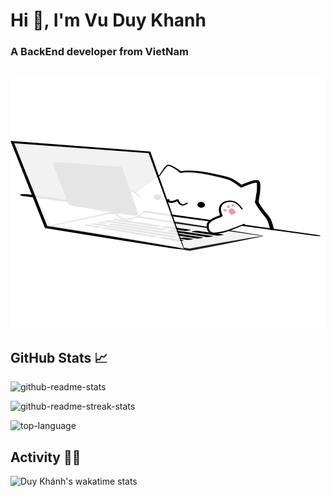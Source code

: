 # Hi 👋, I'm Vu Duy Khanh

### A BackEnd developer from VietNam
<div align="center">
	<br>
	<a href="https://github.com/duykhanh2401/duykhanh2401/blob/main/header.svg">
		<img src="https://github.com/duykhanh2401/duykhanh2401/blob/main/header.svg" width="800" height="400" alt="Click to see the source">
	</a>
	<br>
</div>


## GitHub Stats 📈

<!--<p align="center"> <a href="https://github.com/ryo-ma/github-profile-trophy"><img src="https://github-profile-trophy.vercel.app/?username=hoangtran0410" alt="hoangtran0410" /></a> </p>-->

![github-readme-stats](https://github-readme-stats.vercel.app/api?username=duykhanh2401&show_icons=true&locale=en&theme=tokyonight&count_private=true)

![github-readme-streak-stats](https://github-readme-streak-stats.herokuapp.com/?user=duykhanh2401&theme=tokyonight)

![top-language](https://github-readme-stats.vercel.app/api/top-langs?username=duykhanh2401&count_private=true&show_icons=true&locale=en&layout=compact&theme=tokyonight)

## Activity 👩‍💻

![Duy Khánh's wakatime stats](https://github-readme-stats.vercel.app/api/wakatime?username=duykhanh2401&theme=tokyonight)

